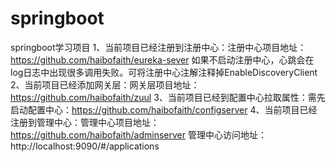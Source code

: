 # springboot
springboot学习项目
1、当前项目已经注册到注册中心：注册中心项目地址：https://github.com/haibofaith/eureka-sever
如果不启动注册中心，心跳会在log日志中出现很多调用失败。可将注册中心注解注释掉EnableDiscoveryClient
2、当前项目已经添加网关层：网关层项目地址：https://github.com/haibofaith/zuul
3、当前项目已经到配置中心拉取属性：需先启动配置中心：https://github.com/haibofaith/configserver
4、当前项目已经注册到管理中心：管理中心项目地址：https://github.com/haibofaith/adminserver
管理中心访问地址：http://localhost:9090/#/applications
